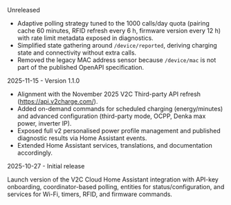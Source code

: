 Unreleased

- Adaptive polling strategy tuned to the 1000 calls/day quota (pairing cache 60 minutes, RFID refresh every 6 h, firmware version every 12 h) with rate limit metadata exposed in diagnostics.
- Simplified state gathering around `/device/reported`, deriving charging state and connectivity without extra calls.
- Removed the legacy MAC address sensor because `/device/mac` is not part of the published OpenAPI specification.

2025-11-15 - Version 1.1.0

- Alignment with the November 2025 V2C Third-party API refresh (https://api.v2charge.com/).
- Added on-demand commands for scheduled charging (energy/minutes) and advanced configuration (third-party mode, OCPP, Denka max power, inverter IP).
- Exposed full v2 personalised power profile management and published diagnostic results via Home Assistant events.
- Extended Home Assistant services, translations, and documentation accordingly.

2025-10-27 - Initial release

Launch version of the V2C Cloud Home Assistant integration with API-key onboarding, coordinator-based polling, entities for status/configuration, and services for Wi-Fi, timers, RFID, and firmware commands.
